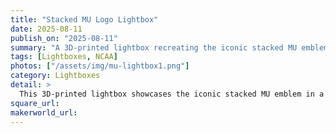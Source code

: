 ```yaml
---
title: "Stacked MU Logo Lightbox"
date: 2025-08-11
publish_on: "2025-08-11"
summary: "A 3D-printed lightbox recreating the iconic stacked MU emblem from campus — featuring a backlit gold glow that creates a striking, architectural display piece for any Mizzou space."
tags: [Lightboxes, NCAA]
photos: ["/assets/img/mu-lightbox1.png"]
category: Lightboxes
detail: >
  This 3D-printed lightbox showcases the iconic stacked MU emblem in a bold architectural style, inspired by illuminated signage found across the University of Missouri campus. Printed in durable PLA and engineered with a cleanly integrated power connector and LED light strip, it allows the included external power pack to plug in discreetly with no exposed wiring. The warm gold backlighting casts a premium glow, making it a standout display piece for offices, fan caves, dorm rooms, or graduation gift tables.
square_url: 
makerworld_url: 
---
```

